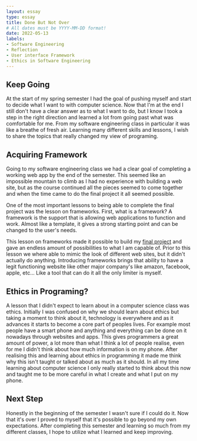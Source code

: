 ```yaml
---
layout: essay
type: essay
title: Done But Not Over
# All dates must be YYYY-MM-DD format!
date: 2022-05-13
labels:
- Software Engineering
- Reflection
- User interface Framework
- Ethics in Software Engineering
---
```


## Keep Going

At the start of my spring semester I had the goal of pushing myself and start to decide what I want to with computer science. Now that I'm at the end I still don't have a clear answer as to what I want to do, but I know I took a step in the right direction and learned a lot from going past what was comfortable for me. From my software engineering class in particular it was like a breathe of fresh air. Learning many different skills and lessons, I wish to share the topics that really changed my view of programing. 

## Acquiring Framework

Going to my software engineering class we had a clear goal of completing a working web app by the end of the semester. This seemed like an impossible mountain to climb as I had no experience with building a web site, but as the course continued all the pieces seemed to come together and when the time came to do the final project it all seemed possible.

One of the most important lessons to being able to complete the final project was the lesson on frameworks. First, what is a framework? A framework is the support that is allowing web applications to function and work. Almost like a template, it gives a strong starting point and can be changed to the user's needs. 

This lesson on frameworks made it possible to build my [final project](https://warrior-ride-buddies.github.io/) and gave an endless amount of possibilities to what I am capable of. Prior to this lesson we where able to mimic the look of different web sites, but it didn't actually do anything. Introducing frameworks brings that ability to have a legit functioning website like other major company's like amazon, facebook, apple, etc... Like a tool that can do it all the only limiter is myself.

## Ethics in Programing?

A lesson that I didn't expect to learn about in a computer science class was ethics. Initially I was confused on why we should learn about ethics but taking a moment to think about it, technology is everywhere and as it advances it starts to become a core part of peoples lives. For example most people have a smart phone and anything and everything can be done on it nowadays through websites and apps. This gives programmers a great amount of power, a lot more than what I think a lot of people realise, even for me I didn't think about how much information is on my phone. After realising this and learning about ethics in programming it made me think why this isn't taught or talked about as much as it should. In all my time learning about computer science I only really started to think about this now and taught me to be more careful in what I create and what I put on my phone.

## Next Step

Honestly in the beginning of the semester I wasn't sure if I could do it. Now that it's over I proved to myself that it's possible to go beyond my own expectations. After completing this semester and learning so much from my different classes, I hope to utilize what I learned and keep improving.